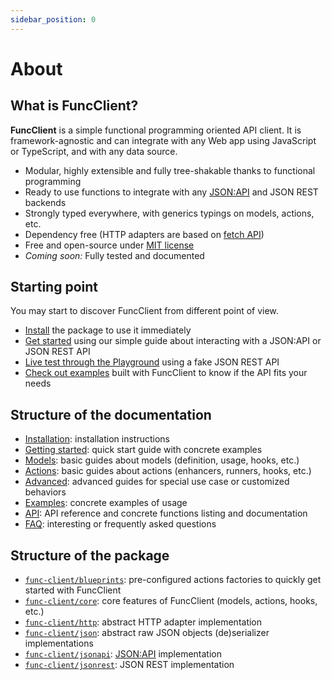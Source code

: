 ```yaml
---
sidebar_position: 0
---
```


# About

## What is FuncClient?

**FuncClient** is a simple functional programming oriented API client. It is
framework-agnostic and can integrate with any Web app using JavaScript or
TypeScript, and with any data source.

- Modular, highly extensible and fully tree-shakable thanks to functional
  programming
- Ready to use functions to integrate with any
  [JSON:API](https://jsonapi.org/) and JSON REST backends
- Strongly typed everywhere, with generics typings on models, actions, etc.
- Dependency free (HTTP adapters are based on
  [fetch API](https://developer.mozilla.org/en-US/docs/Web/API/Fetch_API))
- Free and open-source under
  [MIT license](https://opensource.org/licenses/MIT)
- _Coming soon:_ Fully tested and documented

## Starting point

You may start to discover FuncClient from different point of view.

- [Install](/docs/installation) the package to use it immediately
- [Get started](/docs/getting-started) using our simple guide about
  interacting with a JSON:API or JSON REST API
- [Live test through the Playground](https://stackblitz.com/edit/func-client?file=playground.ts)
  using a fake JSON REST API
- [Check out examples](/docs/category/examples) built with FuncClient to know
  if the API fits your needs

## Structure of the documentation

- [Installation](/docs/installation): installation instructions
- [Getting started](/docs/getting-started): quick start guide with concrete
  examples
- [Models](/docs/models): basic guides about models (definition, usage, hooks,
  etc.)
- [Actions](/docs/actions): basic guides about actions (enhancers, runners,
  hooks, etc.)
- [Advanced](/docs/category/advanced): advanced guides for special use case or
  customized behaviors
- [Examples](/docs/category/examples): concrete examples of usage
- [API](/docs/category/api): API reference and concrete functions listing and
  documentation
- [FAQ](/docs/faq): interesting or frequently asked questions

## Structure of the package

- [`func-client/blueprints`](/docs/api/func-client/modules/blueprints):
  pre-configured actions factories to quickly get started with FuncClient
- [`func-client/core`](/docs/api/func-client/modules/core): core features of
  FuncClient (models, actions, hooks, etc.)
- [`func-client/http`](/docs/api/func-client/modules/http): abstract HTTP
  adapter implementation
- [`func-client/json`](/docs/api/func-client/modules/json): abstract raw JSON
  objects (de)serializer implementations
- [`func-client/jsonapi`](/docs/api/func-client/modules/jsonapi):
  [JSON:API](https://jsonapi.org) implementation
- [`func-client/jsonrest`](/docs/api/func-client/modules/jsonrest): JSON REST
  implementation

